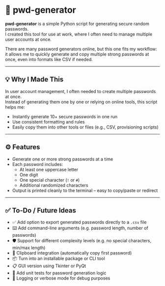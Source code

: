 # 🔐 pwd-generator

**pwd-generator** is a simple Python script for generating secure random passwords.  
I created this tool for use at work, where I often need to manage multiple user accounts at once.

There are many password generators online, but this one fits my workflow:  
it allows me to quickly generate and copy multiple strong passwords at once, even into formats like CSV if needed.

---

## 💡 Why I Made This

In user account management, I often needed to create multiple passwords at once.  
Instead of generating them one by one or relying on online tools, this script helps me:

- Instantly generate 10+ secure passwords in one run
- Use consistent formatting and rules
- Easily copy them into other tools or files (e.g., CSV, provisioning scripts)

---

## ⚙️ Features

- Generate one or more strong passwords at a time
- Each password includes:
  - At least one uppercase letter
  - One digit
  - One special character (`!` or `#`)
  - Additional randomized characters
- Output is printed cleanly to the terminal – easy to copy/paste or redirect

---

## ✅ To-Do / Future Ideas

- ✅ Add option to export generated passwords directly to a `.csv` file
- ⌨️ Add command-line arguments (e.g. password length, number of passwords)
- 🛡️ Support for different complexity levels (e.g. no special characters, min/max length)
- 🔄 Clipboard integration (automatically copy first password)
- 📦 Turn into an installable package or CLI tool
- 📋 GUI version using Tkinter or PyQt
- 🧪 Add unit tests for password generation logic
- 🔧 Logging or verbose mode for debug purposes